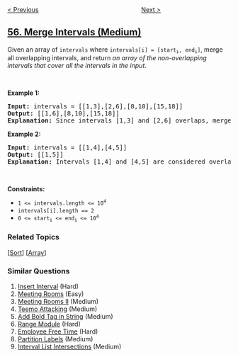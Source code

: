 <!--|This file generated by command(leetcode description); DO NOT EDIT.    |-->
<!--+----------------------------------------------------------------------+-->
<!--|@author    openset <openset.wang@gmail.com>                           |-->
<!--|@link      https://github.com/openset                                 |-->
<!--|@home      https://github.com/openset/leetcode                        |-->
<!--+----------------------------------------------------------------------+-->

[< Previous](../jump-game "Jump Game")
　　　　　　　　　　　　　　　　
[Next >](../insert-interval "Insert Interval")

## [56. Merge Intervals (Medium)](https://leetcode.com/problems/merge-intervals "合并区间")

<p>Given an array&nbsp;of <code>intervals</code>&nbsp;where <code>intervals[i] = [start<sub>i</sub>, end<sub>i</sub>]</code>, merge all overlapping intervals, and return <em>an array of the non-overlapping intervals that cover all the intervals in the input</em>.</p>

<p>&nbsp;</p>
<p><strong>Example 1:</strong></p>

<pre>
<strong>Input:</strong> intervals = [[1,3],[2,6],[8,10],[15,18]]
<strong>Output:</strong> [[1,6],[8,10],[15,18]]
<strong>Explanation:</strong> Since intervals [1,3] and [2,6] overlaps, merge them into [1,6].
</pre>

<p><strong>Example 2:</strong></p>

<pre>
<strong>Input:</strong> intervals = [[1,4],[4,5]]
<strong>Output:</strong> [[1,5]]
<strong>Explanation:</strong> Intervals [1,4] and [4,5] are considered overlapping.
</pre>

<p>&nbsp;</p>
<p><strong>Constraints:</strong></p>

<ul>
	<li><code>1 &lt;= intervals.length &lt;= 10<sup>4</sup></code></li>
	<li><code>intervals[i].length == 2</code></li>
	<li><code>0 &lt;= start<sub>i</sub> &lt;= end<sub>i</sub> &lt;= 10<sup>4</sup></code></li>
</ul>

### Related Topics
  [[Sort](../../tag/sort/README.md)]
  [[Array](../../tag/array/README.md)]

### Similar Questions
  1. [Insert Interval](../insert-interval) (Hard)
  1. [Meeting Rooms](../meeting-rooms) (Easy)
  1. [Meeting Rooms II](../meeting-rooms-ii) (Medium)
  1. [Teemo Attacking](../teemo-attacking) (Medium)
  1. [Add Bold Tag in String](../add-bold-tag-in-string) (Medium)
  1. [Range Module](../range-module) (Hard)
  1. [Employee Free Time](../employee-free-time) (Hard)
  1. [Partition Labels](../partition-labels) (Medium)
  1. [Interval List Intersections](../interval-list-intersections) (Medium)
